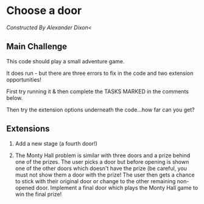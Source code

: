 # Choose a door
*Constructed By Alexander Dixon<*

## Main Challenge
  
This code should play a small adventure game.
  
It does run - but there are three errors to fix in the code and two extension opportunities!
  
First try running it & then complete the TASKS MARKED in the comments below.
  
Then try the extension options underneath the code...how far can you get?

## Extensions
1. Add a new stage (a fourth door!)

2. The Monty Hall problem is similar with three doors and a prize behind one of the prizes. The user picks a door but before opening is shown one of the other doors which doesn't have the prize (be careful, you must not show them a door with the prize! The user then gets a chance to stick with their original door or change to the other remaining non-opened door. Implement a final door which plays the Monty Hall game to win the final prize!